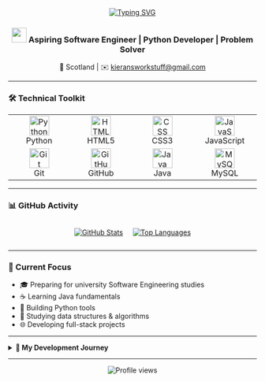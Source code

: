 <div align="center">
  <a href="https://git.io/typing-svg">
    <img src="https://readme-typing-svg.herokuapp.com?font=Righteous&size=50&pause=1000&color=4874c4&center=true&vCenter=true&width=500&lines=Welcome!%F0%9F%91%8B;I'm+Kieran+McMonagle!" alt="Typing SVG" />
  </a>
  
  <h3> 
    <img src="https://raw.githubusercontent.com/nixin72/nixin72/master/wave.gif" width="30px">
    Aspiring Software Engineer | Python Developer | Problem Solver
  </h3>
  
  📍 Scotland | ✉️ kieransworkstuff@gmail.com
</div>

---

### 🛠️ Technical Toolkit

<div align="center">
  
<table>
  <tr>
    <td align="center" width="120">
      <img alt="Python" width="40px" src="https://cdn.jsdelivr.net/gh/devicons/devicon/icons/python/python-original.svg" />
      <br>Python
    </td>
    <td align="center" width="120">
      <img alt="HTML" width="40px" src="https://cdn.jsdelivr.net/gh/devicons/devicon/icons/html5/html5-original.svg" />
      <br>HTML5
    </td>
    <td align="center" width="120">
      <img alt="CSS" width="40px" src="https://cdn.jsdelivr.net/gh/devicons/devicon/icons/css3/css3-original.svg" />
      <br>CSS3
    </td>
    <td align="center" width="120">
      <img alt="JavaScript" width="40px" src="https://cdn.jsdelivr.net/gh/devicons/devicon/icons/javascript/javascript-original.svg" />
      <br>JavaScript
    </td>
  </tr>
  <tr>
    <td align="center" width="120">
      <img alt="Git" width="40px" src="https://cdn.jsdelivr.net/gh/devicons/devicon/icons/git/git-original.svg" />
      <br>Git
    </td>
    <td align="center" width="120">
      <img alt="GitHub" width="40px" src="https://cdn.jsdelivr.net/gh/devicons/devicon/icons/github/github-original.svg" />
      <br>GitHub
    </td>
    <td align="center" width="120">
      <img alt="Java" width="40px" src="https://cdn.jsdelivr.net/gh/devicons/devicon/icons/java/java-original.svg" />
      <br>Java
    </td>
    <td align="center" width="120">
      <img alt="MySQL" width="40px" src="https://cdn.jsdelivr.net/gh/devicons/devicon/icons/mysql/mysql-original.svg" />
      <br>MySQL
    </td>
  </tr>
</table>

</div>

---

### 📊 GitHub Activity

<div align="center" style="display:flex; gap:20px; justify-content:center; flex-wrap:wrap;">
  
[![GitHub Stats](https://github-readme-stats.vercel.app/api?username=Kieranmcm07&show_icons=true&theme=dark&hide_title=true)](https://github.com/Kieranmcm07)

[![Top Languages](https://github-readme-stats.vercel.app/api/top-langs/?username=Kieranmcm07&layout=compact&theme=dark&hide_border=true)](https://github.com/Kieranmcm07)

</div>

---

### 🚀 Current Focus
- 🎓 Preparing for university Software Engineering studies
- ☕ Learning Java fundamentals
- 🐍 Building Python tools
- 🧠 Studying data structures & algorithms
- 🌐 Developing full-stack projects

---

<details>
<summary><b>🧭 My Development Journey</b></summary>
  
My coding journey began at age 8 with Scratch, discovering the thrill of creating interactive experiences. By 11, I was building websites with HTML/CSS, learning the power of visual design. At 13, Python became my tool of choice for solving complex problems and building practical applications.

Today, I'm focused on software engineering fundamentals: system design, algorithms, and professional development practices. I'm preparing for university studies while expanding my skills in Java and backend development.

</details>

---

<div align="center">
  <img src="https://komarev.com/ghpvc/?username=Kieranmcm07&color=blue&style=flat" alt="Profile views">
</div>